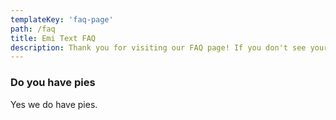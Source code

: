 ```yaml
---
templateKey: 'faq-page'
path: /faq
title: Emi Text FAQ
description: Thank you for visiting our FAQ page! If you don't see your answers below, please email us at hello@emicouple.com, and we'll get back to you as soon as we can!
---
```

### Do you have pies
Yes we do have pies.
